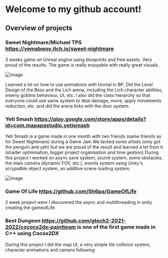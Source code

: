 # Welcome to my github account!

## Overview of projects

### **Sweet Nightmare/Michael TPS** <https://yemabwoy.itch.io/sweet-nightmare>
3 weeks game on Unreal engine using blueprints and free assets.
Very proud of the results. The game is really enjoyable with really great visuals. 

![image](https://github.com/Sh6pa/Sh6pa/assets/71717569/8081e811-e220-4090-afb1-e96b124ac299)

Learned a lot on how to use animations with Unreal in BP, Did the Level Design of the Boss and the Lich arena, including the Lich character abilities, enemy goblins behaviour, UI, etc.
I also did the class hierarchy so that everyone could use same system to deal damage, move, apply movements reduction, etc. and did the arena links with the door system.


### **Yeti Smash** <https://play.google.com/store/apps/details?id=com.mapapastudio.yetismash> 
Yeti Smash is a game made in one month with two friends (same friends as for Sweet Nightmare) during a Game Jam
We lacked some artists (only got the penguin and yeti) but we are proud of the result and learned a lot from it (shader optimisation, bigger project organisation and time gestion)
During this project I worked on async save system, sound system, some obstacles, the main camera (dynamic FOV, etc.), events system using Unity's scrypatble object system, an additive scene loading system.

![image](https://github.com/Sh6pa/Sh6pa/assets/71717569/c53fe945-bb4f-464c-8342-a68fb86e3842)


### **Game Of Life** <https://github.com/Sh6pa/GameOfLife>
2 week project were I discovered the async and multithreading in unity creating the gameofLife


### **Best Dungeon** <https://github.com/gtech2-2021-2022/cococs2dx-paintteam> is one of the first game made in C++ using Cocos2DX
During this project I did the map UI, a very simple tile collision system, character animations and camera following
